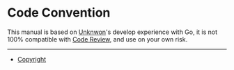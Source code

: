 # Code Convention

This manual is based on [Unknwon](https://github.com/Unknwon)'s develop experience with Go, it is not 100% compatible with [Code Review](https://code.google.com/p/go-wiki/wiki/CodeReviewComments), and use on your own risk.

-----

- [Copyright](copyright.md)